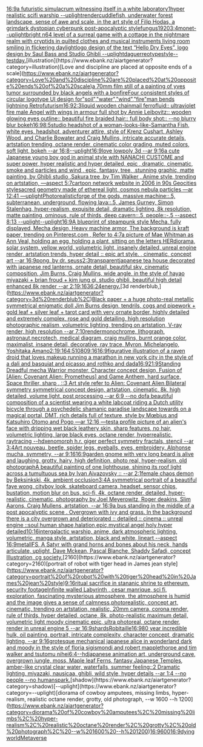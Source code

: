 [16:9](https://www.ebank.nz/aiartgenerator?category=16%3A9)[a futuristic simulacrum witnessing itself in a white laboratory](https://www.ebank.nz/aiartgenerator?category=a%20futuristic%20simulacrum%20witnessing%20itself%20in%20a%20white%20laboratory)[1](https://www.ebank.nz/aiartgenerator?category=1)[hyper realistic scifi warship --uplight](https://www.ebank.nz/aiartgenerator?category=hyper%20realistic%20scifi%20warship%20--uplight)[render](https://www.ebank.nz/aiartgenerator?category=render)[cuddlefish, underwater forest landscape, sense of awe and scale, in the art style of Filip Hodas, a grimdark dystopian cyberpunk post-apocalyptic style](https://www.ebank.nz/aiartgenerator?category=cuddlefish%2C%20underwater%20forest%20landscape%2C%20sense%20of%20awe%20and%20scale%2C%20in%20the%20art%20style%20of%20Filip%20Hodas%2C%20a%20grimdark%20dystopian%20cyberpunk%20post-apocalyptic%20style)[fungus](https://www.ebank.nz/aiartgenerator?category=fungus)[1920](https://www.ebank.nz/aiartgenerator?category=1920)[3:4](https://www.ebank.nz/aiartgenerator?category=3%3A4)[monet](https://www.ebank.nz/aiartgenerator?category=monet)[--uplight](https://www.ebank.nz/aiartgenerator?category=--uplight)[bright n64 level of a surreal game with a cottage in the nightmare realm with cryptids in quilted clothes and musical instruments living room smiling in flickering daylight](https://www.ebank.nz/aiartgenerator?category=bright%20n64%20level%20of%20a%20surreal%20game%20with%20a%20cottage%20in%20the%20nightmare%20realm%20with%20cryptids%20in%20quilted%20clothes%20and%20musical%20instruments%20living%20room%20smiling%20in%20flickering%20daylight)[logo design of the text “Hello Dry Eyes”, logo design by Saul Bass and Studio Ghibli --uplight](https://www.ebank.nz/aiartgenerator?category=logo%20design%20of%20the%20text%20%E2%80%9CHello%20Dry%20Eyes%E2%80%9D%2C%20logo%20design%20by%20Saul%20Bass%20and%20Studio%20Ghibli%20--uplight)[daguerreotype](https://www.ebank.nz/aiartgenerator?category=daguerreotype)[style](https://www.ebank.nz/aiartgenerator?category=style)[--test](https://www.ebank.nz/aiartgenerator?category=--test)[day.](https://www.ebank.nz/aiartgenerator?category=day.)[illustration](https://www.ebank.nz/aiartgenerator?category=illustration)[Love and discipline are placed at opposite ends of a scale](https://www.ebank.nz/aiartgenerator?category=Love%20and%20discipline%20are%20placed%20at%20opposite%20ends%20of%20a%20scale)[a 70mm film still of a painting of yves tumor surrounded by black angels with a bonfire](https://www.ebank.nz/aiartgenerator?category=a%2070mm%20film%20still%20of%20a%20painting%20of%20yves%20tumor%20surrounded%20by%20black%20angels%20with%20a%20bonfire)[Four consistent styles of circular logotype UI design for"soil","water","wind","fire"](https://www.ebank.nz/aiartgenerator?category=Four%20consistent%20styles%20of%20circular%20logotype%20UI%20design%20for%22soil%22%2C%22water%22%2C%22wind%22%2C%22fire%22)[man bends lightning Retrofuturism](https://www.ebank.nz/aiartgenerator?category=man%20bends%20lightning%20Retrofuturism)[16:9](https://www.ebank.nz/aiartgenerator?category=16%3A9)[2:3](https://www.ebank.nz/aiartgenerator?category=2%3A3)[liquid wooden chainmail ferrofluid:: ultraviolet fire male Angel with wings in armour full shot by Annie Leibovitz:: wooden glowing eyes outline:: beautiful fire braided hair:: full body shot:: --no blurry blur bokeh](https://www.ebank.nz/aiartgenerator?category=liquid%20wooden%20chainmail%20ferrofluid%3A%3A%20ultraviolet%20fire%20male%20Angel%20with%20wings%20in%20armour%20full%20shot%20by%20Annie%20Leibovitz%3A%3A%20wooden%20glowing%20eyes%20outline%3A%3A%20beautiful%20fire%20braided%20hair%3A%3A%20full%20body%20shot%3A%3A%20--no%20blurry%20blur%20bokeh)[16:9](https://www.ebank.nz/aiartgenerator?category=16%3A9)[8:5](https://www.ebank.nz/aiartgenerator?category=8%3A5)[studio headshot of a woman-looks-like-Samantha Fish, white eyes, headshot, adventurer attire, style of Krenz Cushart, Ashley Wood, and Charlie Bowater and Craig Mullins, intricate accurate details, artstation trending, octane render, cinematic color grading, muted colors, soft light, bokeh --ar 16:8](https://www.ebank.nz/aiartgenerator?category=studio%20headshot%20of%20a%20woman-looks-like-Samantha%20Fish%2C%20white%20eyes%2C%20headshot%2C%20adventurer%20attire%2C%20style%20of%20Krenz%20Cushart%2C%20Ashley%20Wood%2C%20and%20Charlie%20Bowater%20and%20Craig%20Mullins%2C%20intricate%20accurate%20details%2C%20artstation%20trending%2C%20octane%20render%2C%20cinematic%20color%20grading%2C%20muted%20colors%2C%20soft%20light%2C%20bokeh%20--ar%2016%3A8)[--uplight](https://www.ebank.nz/aiartgenerator?category=--uplight)[16:9](https://www.ebank.nz/aiartgenerator?category=16%3A9)[love lowpoly 3d --ar 9:16](https://www.ebank.nz/aiartgenerator?category=love%20lowpoly%203d%20--ar%209%3A16)[a cute Japanese young boy god in animal style with NANACHI CUSTOME and super power, hyper realistic and hyper detailed, epic , dramatic, cinematic, smoke and particles and wind , epic, fantasy, tree, ,stunning graphic, matte painting, by Ghibli studio ,Sakura tree ,by Tim Walker , Anime style, trending on artstation, —aspect 5:7](https://www.ebank.nz/aiartgenerator?category=a%20cute%20Japanese%20young%20boy%20god%20in%20animal%20style%20with%20NANACHI%20CUSTOME%20and%20super%20power%2C%20hyper%20realistic%20and%20hyper%20detailed%2C%20epic%20%2C%20dramatic%2C%20cinematic%2C%20smoke%20and%20particles%20and%20wind%20%2C%20epic%2C%20fantasy%2C%20tree%2C%20%2Cstunning%20graphic%2C%20matte%20painting%2C%20by%20Ghibli%20studio%20%2CSakura%20tree%20%2Cby%20Tim%20Walker%20%2C%20Anime%20style%2C%20trending%20on%20artstation%2C%20%E2%80%94aspect%205%3A7)[cartoon network website in 2006 in 90s Geocities style](https://www.ebank.nz/aiartgenerator?category=cartoon%20network%20website%20in%202006%20in%2090s%20Geocities%20style)[sacred geometry made of ethereal light, cosmos nebula particles —ar 12:41 —uplight](https://www.ebank.nz/aiartgenerator?category=sacred%20geometry%20made%20of%20ethereal%20light%2C%20cosmos%20nebula%20particles%20%E2%80%94ar%2012%3A41%20%E2%80%94uplight)[Photorealistic](https://www.ebank.nz/aiartgenerator?category=Photorealistic)[forge of the gods, massive machine::.5, subterranean, underground, flowing lava::.5, James Gurney, Simon Stalenhag, hyper-realism, exquisite detail, dramatic lighting, 8k resolution, matte painting, ominous, rule of thirds, deep cavern::.5, people::-.5 --aspect 8:13 --uplight](https://www.ebank.nz/aiartgenerator?category=forge%20of%20the%20gods%2C%20massive%20machine%3A%3A.5%2C%20subterranean%2C%20underground%2C%20flowing%20lava%3A%3A.5%2C%20James%20Gurney%2C%20Simon%20Stalenhag%2C%20hyper-realism%2C%20exquisite%20detail%2C%20dramatic%20lighting%2C%208k%20resolution%2C%20matte%20painting%2C%20ominous%2C%20rule%20of%20thirds%2C%20deep%20cavern%3A%3A.5%2C%20people%3A%3A-.5%20--aspect%208%3A13%20--uplight)[--uplight](https://www.ebank.nz/aiartgenerator?category=--uplight)[16:9](https://www.ebank.nz/aiartgenerator?category=16%3A9)[A blueprint of steampunk style Mecha,  fully displayed, Mecha design, Heavy machine armor,  The background is kraft paper,  trending on Pinterest.com  ,  Refer to 4:7](https://www.ebank.nz/aiartgenerator?category=A%20blueprint%20of%20steampunk%20style%20Mecha%2C%20%20fully%20displayed%2C%20Mecha%20design%2C%20Heavy%20machine%20armor%2C%20%20The%20background%20is%20kraft%20paper%2C%20%20trending%20on%20Pinterest.com%20%20%2C%20%20Refer%20to%204%3A7)[a picture of Mae Whitman as Ann Veal, holding an egg, holding a plant, sitting on the letters HER](https://www.ebank.nz/aiartgenerator?category=a%20picture%20of%20Mae%20Whitman%20as%20Ann%20Veal%2C%20holding%20an%20egg%2C%20holding%20a%20plant%2C%20sitting%20on%20the%20letters%20HER)[diorama, solar system, yellow world, volumetric light, insanely detailed, unreal engine render, artstation trends, hyper detail :: epic art style. , cinematic, concept art --ar 16:9](https://www.ebank.nz/aiartgenerator?category=diorama%2C%20solar%20system%2C%20yellow%20world%2C%20volumetric%20light%2C%20insanely%20detailed%2C%20unreal%20engine%20render%2C%20artstation%20trends%2C%20hyper%20detail%20%3A%3A%20epic%20art%20style.%20%2C%20cinematic%2C%20concept%20art%20--ar%2016%3A9)[pong, by dr. seuss](https://www.ebank.nz/aiartgenerator?category=pong%2C%20by%20dr.%20seuss)[2:3](https://www.ebank.nz/aiartgenerator?category=2%3A3)[transparent](https://www.ebank.nz/aiartgenerator?category=transparent)[japanese tea house decorated with japanese red lanterns, ornate detail, beautiful sky, cinematic composition, Jim Burns, Craig Mullins, wide angle, in the style of hayao miyazaki + brian froud + kim jung gi, studio ghibli, beautiful high detail enhanced 8k render --ar 2:1](https://www.ebank.nz/aiartgenerator?category=japanese%20tea%20house%20decorated%20with%20japanese%20red%20lanterns%2C%20ornate%20detail%2C%20beautiful%20sky%2C%20cinematic%20composition%2C%20Jim%20Burns%2C%20Craig%20Mullins%2C%20wide%20angle%2C%20in%20the%20style%20of%20hayao%20miyazaki%20%2B%20brian%20froud%20%2B%20kim%20jung%20gi%2C%20studio%20ghibli%2C%20beautiful%20high%20detail%20enhanced%208k%20render%20--ar%202%3A1)[9:16](https://www.ebank.nz/aiartgenerator?category=9%3A16)[36:24](https://www.ebank.nz/aiartgenerator?category=36%3A24)[energy.](https://www.ebank.nz/aiartgenerator?category=energy.)[3d renderblub,](https://www.ebank.nz/aiartgenerator?category=3d%20renderblub%2C)[Black paper + a huge photo-real metallic symmetrical enigmatic doll Jim Burns design, tendrils, cogs and pipework + gold leaf + silver leaf + tarot card with very ornate border,  highly detailed and extremely complex, rose and gold detailing, high resolution photographic realism, volumetric lighting, trending on artstation, V-ray render, high resolution --ar 7:10](https://www.ebank.nz/aiartgenerator?category=Black%20paper%20%2B%20a%20huge%20photo-real%20metallic%20symmetrical%20enigmatic%20doll%20Jim%20Burns%20design%2C%20tendrils%2C%20cogs%20and%20pipework%20%2B%20gold%20leaf%20%2B%20silver%20leaf%20%2B%20tarot%20card%20with%20very%20ornate%20border%2C%20%20highly%20detailed%20and%20extremely%20complex%2C%20rose%20and%20gold%20detailing%2C%20high%20resolution%20photographic%20realism%2C%20volumetric%20lighting%2C%20trending%20on%20artstation%2C%20V-ray%20render%2C%20high%20resolution%20--ar%207%3A10)[render](https://www.ebank.nz/aiartgenerator?category=render)[monochrome, lithograph, astronaut,necrotech, medical diagram, craig mullins, burnt orange color, maximalist, insane detail, decorative, ray trace, Myron, Michelangelo, Yoshitaka Amano](https://www.ebank.nz/aiartgenerator?category=monochrome%2C%20lithograph%2C%20astronaut%2Cnecrotech%2C%20medical%20diagram%2C%20craig%20mullins%2C%20burnt%20orange%20color%2C%20maximalist%2C%20insane%20detail%2C%20decorative%2C%20ray%20trace%2C%20Myron%2C%20Michelangelo%2C%20Yoshitaka%20Amano)[2:1](https://www.ebank.nz/aiartgenerator?category=2%3A1)[9:16](https://www.ebank.nz/aiartgenerator?category=9%3A16)[4:5](https://www.ebank.nz/aiartgenerator?category=4%3A5)[1080](https://www.ebank.nz/aiartgenerator?category=1080)[9:16](https://www.ebank.nz/aiartgenerator?category=9%3A16)[16:9](https://www.ebank.nz/aiartgenerator?category=16%3A9)[figurative illustration of a raven droid that loves makeup running a marathon in new york city in the style of a dali and basquiat and picasso and rothko and dada](https://www.ebank.nz/aiartgenerator?category=figurative%20illustration%20of%20a%20raven%20droid%20that%20loves%20makeup%20running%20a%20marathon%20in%20new%20york%20city%20in%20the%20style%20of%20a%20dali%20and%20basquiat%20and%20picasso%20and%20rothko%20and%20dada)[16:9](https://www.ebank.nz/aiartgenerator?category=16%3A9)[21:9](https://www.ebank.nz/aiartgenerator?category=21%3A9)[Standing Dreadful mecha Warrior monster, Character concept design, Fusion of [Alien: Covenant Alien: Prometheus] and Game Anthem, hard surface, Space thriller, sharp , ::3  Art style refer to Alien: Covenant Alien   Bilateral symmetry       symmetrical   concept design,  artstation, cinematic,  8k, high detailed,  volume light,  post processing    --ar 6:9   --no dof](https://www.ebank.nz/aiartgenerator?category=Standing%20Dreadful%20mecha%20Warrior%20monster%2C%20Character%20concept%20design%2C%20Fusion%20of%20%5BAlien%3A%20Covenant%20Alien%3A%20Prometheus%5D%20and%20Game%20Anthem%2C%20hard%20surface%2C%20Space%20thriller%2C%20sharp%20%2C%20%3A%3A3%20%20Art%20style%20refer%20to%20Alien%3A%20Covenant%20Alien%20%20%20Bilateral%20symmetry%20%20%20%20%20%20%20symmetrical%20%20%20concept%20design%2C%20%20artstation%2C%20cinematic%2C%20%208k%2C%20high%20detailed%2C%20%20volume%20light%2C%20%20post%20processing%20%20%20%20--ar%206%3A9%20%20%20--no%20dof)[a beautiful composition of a scientist wearing a white labcoat riding a Dutch utility bicycle through a psychedelic shamanic paradise landscape towards on a magical portal, DMT,  rich details full of texture, style by Mœbius and Katsuhiro Otomo and Pogo —ar 12:16 —test](https://www.ebank.nz/aiartgenerator?category=a%20beautiful%20composition%20of%20a%20scientist%20wearing%20a%20white%20labcoat%20riding%20a%20Dutch%20utility%20bicycle%20through%20a%20psychedelic%20shamanic%20paradise%20landscape%20towards%20on%20a%20magical%20portal%2C%20DMT%2C%20%20rich%20details%20full%20of%20texture%2C%20style%20by%20M%C5%93bius%20and%20Katsuhiro%20Otomo%20and%20Pogo%20%E2%80%94ar%2012%3A16%20%E2%80%94test)[a profile picture of an alien's face with dripping wet black leathery skin, sharp features, no hair, volumetric lighting, large black eyes, octane render, hyperrealistic, raytracing --hd](https://www.ebank.nz/aiartgenerator?category=a%20profile%20picture%20of%20an%20alien%27s%20face%20with%20dripping%20wet%20black%20leathery%20skin%2C%20sharp%20features%2C%20no%20hair%2C%20volumetric%20lighting%2C%20large%20black%20eyes%2C%20octane%20render%2C%20hyperrealistic%2C%20raytracing%20--hd)[xenomorph h.r. giger perfect symmetry fractals, stencil --ar 3:4](https://www.ebank.nz/aiartgenerator?category=xenomorph%20h.r.%20giger%20perfect%20symmetry%20fractals%2C%20stencil%20--ar%203%3A4)[Art nouveau, beetle, spider legs, eyeballs, eyes, embroidery, Alphonse mucha, symmetry, --ar 9:16](https://www.ebank.nz/aiartgenerator?category=Art%20nouveau%2C%20beetle%2C%20spider%20legs%2C%20eyeballs%2C%20eyes%2C%20embroidery%2C%20Alphonse%20mucha%2C%20symmetry%2C%20--ar%209%3A16)[16:9](https://www.ebank.nz/aiartgenerator?category=16%3A9)[garden gnome with very long beard is alive and laughing, grotty, hairy, high definition, photo real, hyper-realism, old photograph](https://www.ebank.nz/aiartgenerator?category=garden%20gnome%20with%20very%20long%20beard%20is%20alive%20and%20laughing%2C%20grotty%2C%20hairy%2C%20high%20definition%2C%20photo%20real%2C%20hyper-realism%2C%20old%20photograph)[A beautiful painting of one lighthouse, shining its roof light across a tumultuous sea by Ivan Aivazovsky :: --ar 2:1](https://www.ebank.nz/aiartgenerator?category=A%20beautiful%20painting%20of%20one%20lighthouse%2C%20shining%20its%20roof%20light%20across%20a%20tumultuous%20sea%20by%20Ivan%20Aivazovsky%20%3A%3A%20--ar%202%3A1)[female chaos demon by Beksinkski, 4k, ambient occlusion](https://www.ebank.nz/aiartgenerator?category=female%20chaos%20demon%20by%20Beksinkski%2C%204k%2C%20ambient%20occlusion)[3:4](https://www.ebank.nz/aiartgenerator?category=3%3A4)[A symmetrical portrait of a beautiful faye wong, cityboy look, skateboard camera, headset, sensor chips, bustation, motion blur on bus, sci-fi, 4k, octane render, detailed, hyper-realistic, cinematic, photography by Joel Meyerowitz, Roger deakins, Slim Aarons, Craig Mullens, artstation, --ar 16:9](https://www.ebank.nz/aiartgenerator?category=A%20symmetrical%20portrait%20of%20a%20beautiful%20faye%20wong%2C%20cityboy%20look%2C%20skateboard%20camera%2C%20headset%2C%20sensor%20chips%2C%20bustation%2C%20motion%20blur%20on%20bus%2C%20sci-fi%2C%204k%2C%20octane%20render%2C%20detailed%2C%20hyper-realistic%2C%20cinematic%2C%20photography%20by%20Joel%20Meyerowitz%2C%20Roger%20deakins%2C%20Slim%20Aarons%2C%20Craig%20Mullens%2C%20artstation%2C%20--ar%2016%3A9)[a bus standing in the middle of a post apocalyptic scene . Overgrown with ivy and grass. In the background there is a city overgrown and deteriorated :: detailed :: cinema :: unreal engine ::](https://www.ebank.nz/aiartgenerator?category=a%20bus%20standing%20in%20the%20middle%20of%20a%20post%20apocalyptic%20scene%20.%20Overgrown%20with%20ivy%20and%20grass.%20In%20the%20background%20there%20is%20a%20city%20overgrown%20and%20deteriorated%20%3A%3A%20detailed%20%3A%3A%20cinema%20%3A%3A%20unreal%20engine%20%3A%3A)[soul,human shape,halation,epic,mystical,angel,holy,hyper detailed](https://www.ebank.nz/aiartgenerator?category=soul%2Chuman%20shape%2Chalation%2Cepic%2Cmystical%2Cangel%2Choly%2Chyper%20detailed)[10:16](https://www.ebank.nz/aiartgenerator?category=10%3A16)[intergalactic warship, anime, dark atmospheric lighting, volumetric, manga style, artstation, black and white, lineart --aspect 16:9](https://www.ebank.nz/aiartgenerator?category=intergalactic%20warship%2C%20anime%2C%20dark%20atmospheric%20lighting%2C%20volumetric%2C%20manga%20style%2C%20artstation%2C%20black%20and%20white%2C%20lineart%20--aspect%2016%3A9)[metall](https://www.ebank.nz/aiartgenerator?category=metall)[FS, A Satyr with grand horns and bones about his neck, hands articulate, uplight, Dave Mckean, Pascal Blanche, Shaddy Safadi, concept Illustration, cg society.](https://www.ebank.nz/aiartgenerator?category=FS%2C%20A%20Satyr%20with%20grand%20horns%20and%20bones%20about%20his%20neck%2C%20hands%20articulate%2C%20uplight%2C%20Dave%20Mckean%2C%20Pascal%20Blanche%2C%20Shaddy%20Safadi%2C%20concept%20Illustration%2C%20cg%20society.)[2160](https://www.ebank.nz/aiartgenerator?category=2160)[portrait of robot with tiger head in James jean style](https://www.ebank.nz/aiartgenerator?category=portrait%20of%20robot%20with%20tiger%20head%20in%20James%20jean%20style)[9:16](https://www.ebank.nz/aiartgenerator?category=9%3A16)[ritual sacrifice in stananic shrine to ethereum, security footage](https://www.ebank.nz/aiartgenerator?category=ritual%20sacrifice%20in%20stananic%20shrine%20to%20ethereum%2C%20security%20footage)[Infinite walled Labyrinth , cesar manrique, sci fi, exploration, fascinating mysterious atmosphere, the atmosphere is humid and the image gives a sense of calmness,photorealistic, concept art, cinematic, trending on artstation, realistic, 20mm camera, corona render, rule of thirds, hyper detailed, octane, 8k, photo-realistic maximum detail, volumetric light moody cinematic epic, ultra photoreal, octane render, render in unreal engine 5 --ar 16:9](https://www.ebank.nz/aiartgenerator?category=Infinite%20walled%20Labyrinth%20%2C%20cesar%20manrique%2C%20sci%20fi%2C%20exploration%2C%20fascinating%20mysterious%20atmosphere%2C%20the%20atmosphere%20is%20humid%20and%20the%20image%20gives%20a%20sense%20of%20calmness%2Cphotorealistic%2C%20concept%20art%2C%20cinematic%2C%20trending%20on%20artstation%2C%20realistic%2C%2020mm%20camera%2C%20corona%20render%2C%20rule%20of%20thirds%2C%20hyper%20detailed%2C%20octane%2C%208k%2C%20photo-realistic%20maximum%20detail%2C%20volumetric%20light%20moody%20cinematic%20epic%2C%20ultra%20photoreal%2C%20octane%20render%2C%20render%20in%20unreal%20engine%205%20--ar%2016%3A9)[shards](https://www.ebank.nz/aiartgenerator?category=shards)[Robitaille](https://www.ebank.nz/aiartgenerator?category=Robitaille)[16:9](https://www.ebank.nz/aiartgenerator?category=16%3A9)[80 year incredible hulk, oil painting, portrait, intricate complexity, character concept, dramatic lighting, --ar 9:16](https://www.ebank.nz/aiartgenerator?category=80%20year%20incredible%20hulk%2C%20oil%20painting%2C%20portrait%2C%20intricate%20complexity%2C%20character%20concept%2C%20dramatic%20lighting%2C%20--ar%209%3A16)[grotesque mechanical japanese alice in wonderland dark and moody in the style of floria sigismondi and robert mapplethorpe and tim walker and tsutomu nihei](https://www.ebank.nz/aiartgenerator?category=grotesque%20mechanical%20japanese%20alice%20in%20wonderland%20dark%20and%20moody%20in%20the%20style%20of%20floria%20sigismondi%20and%20robert%20mapplethorpe%20and%20tim%20walker%20and%20tsutomu%20nihei)[6:4](https://www.ebank.nz/aiartgenerator?category=6%3A4)[--hd](https://www.ebank.nz/aiartgenerator?category=--hd)[japanese animation art, underground cave, overgrown jungle, moss, Maple leaf Ferns, fantasy Japanese Temples, amber-like crystal clear water, waterfalls, summer feeling::2 Dramatic lighting, miyazaki, nausicaa, ghibli, wild style, hyper details --ar 1:4 --no people --no human](https://www.ebank.nz/aiartgenerator?category=japanese%20animation%20art%2C%20underground%20cave%2C%20overgrown%20jungle%2C%20moss%2C%20Maple%20leaf%20Ferns%2C%20fantasy%20Japanese%20Temples%2C%20amber-like%20crystal%20clear%20water%2C%20waterfalls%2C%20summer%20feeling%3A%3A2%20Dramatic%20lighting%2C%20miyazaki%2C%20nausicaa%2C%20ghibli%2C%20wild%20style%2C%20hyper%20details%20--ar%201%3A4%20--no%20people%20--no%20human)[spark.](https://www.ebank.nz/aiartgenerator?category=spark.)[shadow](https://www.ebank.nz/aiartgenerator?category=shadow)[--uplight](https://www.ebank.nz/aiartgenerator?category=--uplight)[diorama of cowboy amputees, missing limbs, hyper-realism, realistic octane render, grotty, old photograph, --w 1600 --h 1200](https://www.ebank.nz/aiartgenerator?category=diorama%20of%20cowboy%20amputees%2C%20missing%20limbs%2C%20hyper-realism%2C%20realistic%20octane%20render%2C%20grotty%2C%20old%20photograph%2C%20--w%201600%20--h%201200)[16:9](https://www.ebank.nz/aiartgenerator?category=16%3A9)[600](https://www.ebank.nz/aiartgenerator?category=600)[16:9](https://www.ebank.nz/aiartgenerator?category=16%3A9)[dying world](https://www.ebank.nz/aiartgenerator?category=dying%20world)[Metaverse](https://www.ebank.nz/aiartgenerator?category=Metaverse)